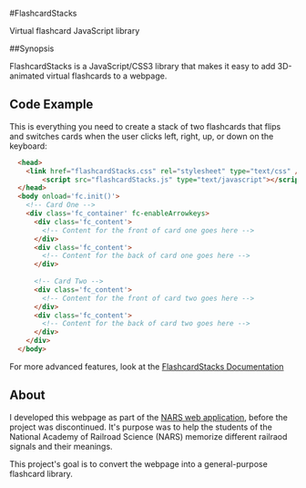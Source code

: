 #FlashcardStacks


Virtual flashcard JavaScript library


##Synopsis

FlashcardStacks is a JavaScript/CSS3 library that makes it easy to add 3D-animated virtual flashcards to a webpage.

## Code Example


This is everything you need to create a stack of two flashcards that flips and switches cards when the user clicks left, right, up, or down on the keyboard:


```html
  <head>
    <link href="flashcardStacks.css" rel="stylesheet" type="text/css" />
		<script src="flashcardStacks.js" type="text/javascript"></script>
  </head>
  <body onload='fc.init()'>
    <!-- Card One -->
    <div class='fc_container' fc-enableArrowkeys>
      <div class='fc_content'>
        <!-- Content for the front of card one goes here -->
      </div>
      <div class='fc_content'>
        <!-- Content for the back of card one goes here -->
      </div>
      
      <!-- Card Two -->
      <div class='fc_content'>
        <!-- Content for the front of card two goes here -->
      </div>
      <div class='fc_content'>
        <!-- Content for the back of card two goes here -->
      </div>
    </div>
  </body>
```

For more advanced features, look at the [FlashcardStacks Documentation](wiki/Home)

## About

I developed this webpage as part of the [NARS web application](https://github.com/JGitHubApp/narsapp), before the project was discontinued. It's purpose was to help the students of the National Academy of Railroad Science (NARS) memorize different railraod signals and their meanings.

This project's goal is to convert the webpage into a general-purpose flashcard library.
